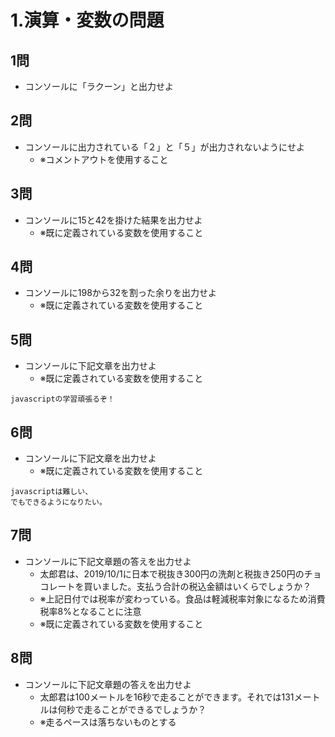 # 1.演算・変数の問題
## 1問
- コンソールに「ラクーン」と出力せよ

## 2問
- コンソールに出力されている「２」と「５」が出力されないようにせよ
  - ※コメントアウトを使用すること

## 3問
- コンソールに15と42を掛けた結果を出力せよ
  - ※既に定義されている変数を使用すること

## 4問
- コンソールに198から32を割った余りを出力せよ
  - ※既に定義されている変数を使用すること

## 5問
- コンソールに下記文章を出力せよ
  - ※既に定義されている変数を使用すること
```
javascriptの学習頑張るぞ！
```

## 6問
- コンソールに下記文章を出力せよ
  - ※既に定義されている変数を使用すること
```
javascriptは難しい、
でもできるようになりたい。
```

## 7問
- コンソールに下記文章題の答えを出力せよ
  - 太郎君は、2019/10/1に日本で税抜き300円の洗剤と税抜き250円のチョコレートを買いました。支払う合計の税込金額はいくらでしょうか？
  - ※上記日付では税率が変わっている。食品は軽減税率対象になるため消費税率8%となることに注意
  - ※既に定義されている変数を使用すること

## 8問
- コンソールに下記文章題の答えを出力せよ
  - 太郎君は100メートルを16秒で走ることができます。それでは131メートルは何秒で走ることができるでしょうか？
  - ※走るペースは落ちないものとする
